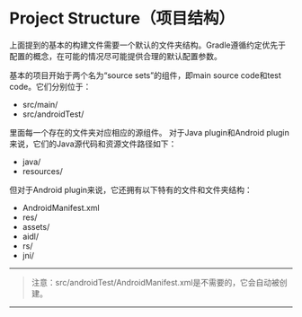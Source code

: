 # Project Structure（项目结构）

上面提到的基本的构建文件需要一个默认的文件夹结构。Gradle遵循约定优先于配置的概念，在可能的情况尽可能提供合理的默认配置参数。

基本的项目开始于两个名为“source sets”的组件，即main source code和test code。它们分别位于：

 * src/main/
 * src/androidTest/

里面每一个存在的文件夹对应相应的源组件。
对于Java plugin和Android plugin来说，它们的Java源代码和资源文件路径如下：

* java/
* resources/

但对于Android plugin来说，它还拥有以下特有的文件和文件夹结构：

* AndroidManifest.xml
* res/
* assets/
* aidl/
* rs/
* jni/

---

> 注意：src/androidTest/AndroidManifest.xml是不需要的，它会自动被创建。

---
